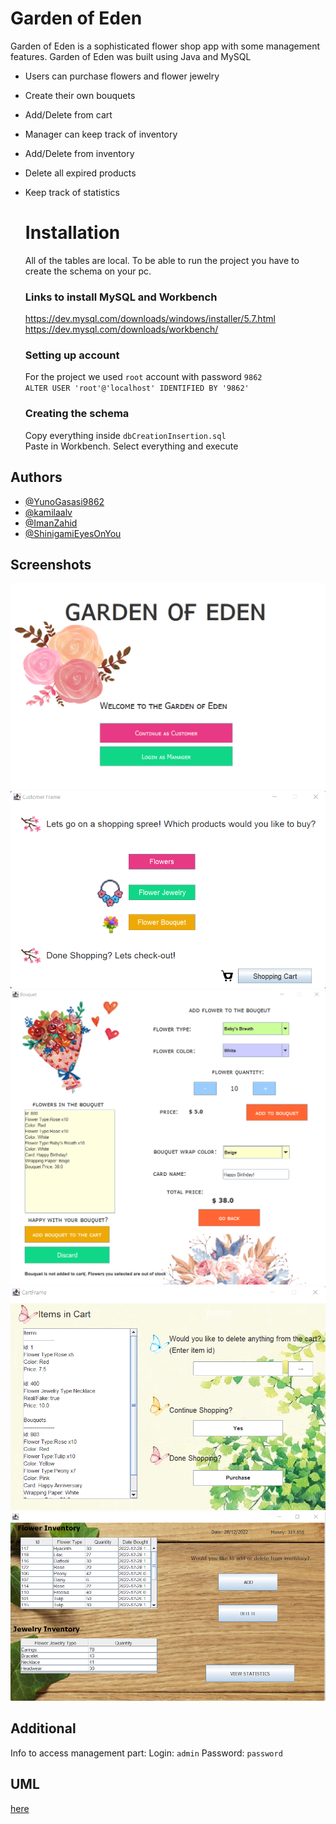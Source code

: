 
# Garden of Eden
Garden of Eden is a sophisticated flower shop app with some management features.
Garden of Eden was built using Java and MySQL

 * Users can purchase flowers and flower jewelry
 * Create their own bouquets
 * Add/Delete from cart
 * Manager can keep track of inventory
 * Add/Delete from inventory
 * Delete all expired products
 * Keep track of statistics

 







    # Installation
    All of the tables are local. To be able to run the project you have to create the schema on your pc.

    ### Links to install MySQL and Workbench
    https://dev.mysql.com/downloads/windows/installer/5.7.html  
    https://dev.mysql.com/downloads/workbench/

    ### Setting up account
    
    For the project we used ``` root ``` account  with password ``` 9862 ```\
     ``` ALTER USER 'root'@'localhost' IDENTIFIED BY '9862' ```

    ### Creating the schema
    Copy everything inside ``` dbCreationInsertion.sql ```\
    Paste in Workbench. Select everything and execute
    
## Authors

- [@YunoGasasi9862](https://github.com/YunoGasasi9862)
- [@kamilaalv](https://github.com/kamilaalv)
- [@ImanZahid](https://github.com/ImanZahid)
- [@ShinigamiEyesOnYou](https://github.com/ShinigamiEyesOnYou)


## Screenshots

![App Screenshot](screenshots/Screenshot0.png)
![App Screenshot](screenshots/Screenshot1.png)
![App Screenshot](screenshots/Screenshot2.png)
![App Screenshot](screenshots/Screenshot3.png)
![App Screenshot](screenshots/Screenshot4.png)

## Additional
Info to access management part: Login: ```admin``` Password: ```password```

## UML
[here](Garden%20of%20EdenUML.pdf)



